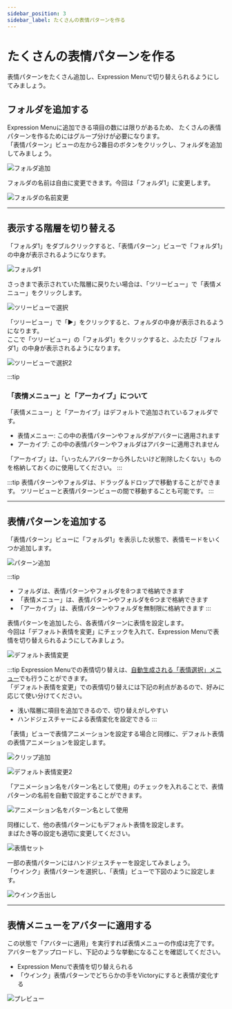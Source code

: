 ```yaml
---
sidebar_position: 3
sidebar_label: たくさんの表情パターンを作る
---
```


# たくさんの表情パターンを作る

表情パターンをたくさん追加し、Expression Menuで切り替えられるようにしてみましょう。

## フォルダを追加する

Expression Menuに追加できる項目の数には限りがあるため、
たくさんの表情パターンを作るためにはグループ分けが必要になります。  
「表情パターン」ビューの左から2番目のボタンをクリックし、フォルダを追加してみましょう。

![フォルダ追加](add_group.png)

フォルダの名前は自由に変更できます。今回は「フォルダ1」に変更します。

![フォルダの名前変更](rename_group.png)

---

## 表示する階層を切り替える

「フォルダ1」をダブルクリックすると、「表情パターン」ビューで「フォルダ1」の中身が表示されるようになります。

![フォルダ1](group1.png)

さっきまで表示されていた階層に戻りたい場合は、「ツリービュー」で「表情メニュー」をクリックします。

![ツリービューで選択](select_hierarchy.png)

「ツリービュー」で「▶」をクリックすると、フォルダの中身が表示されるようになります。  
ここで「ツリービュー」の「フォルダ1」をクリックすると、ふたたび「フォルダ1」の中身が表示されるようになります。

![ツリービューで選択2](select_hierarchy2.png)

:::tip
### 「表情メニュー」と「アーカイブ」について

「表情メニュー」と「アーカイブ」はデフォルトで追加されているフォルダです。

- 表情メニュー: この中の表情パターンやフォルダがアバターに適用されます
- アーカイブ: この中の表情パターンやフォルダはアバターに適用されません

「アーカイブ」は、「いったんアバターから外したいけど削除したくない」ものを格納しておくのに使用してください。
:::

:::tip
表情パターンやフォルダは、ドラッグ＆ドロップで移動することができます。
ツリービューと表情パターンビューの間で移動することも可能です。
:::

---

## 表情パターンを追加する

「表情パターン」ビューに「フォルダ1」を表示した状態で、表情モードをいくつか追加します。  

![パターン追加](add_modes.png)

:::tip
- フォルダは、表情パターンやフォルダを8つまで格納できます
- 「表情メニュー」は、表情パターンやフォルダを6つまで格納できます
- 「アーカイブ」は、表情パターンやフォルダを無制限に格納できます
:::

表情パターンを追加したら、各表情パターンに表情を設定します。  
今回は「デフォルト表情を変更」にチェックを入れて、Expression Menuで表情を切り替えられるようにしてみましょう。

![デフォルト表情変更](change_default_face.png)

:::tip
Expression Menuでの表情切り替えは、[自動生成される「表情選択」メニュー](../../optional-functions/emote-lock/)でも行うことができます。  
「デフォルト表情を変更」での表情切り替えには下記の利点があるので、好みに応じて使い分けてください。
- 浅い階層に項目を追加できるので、切り替えがしやすい
- ハンドジェスチャーによる表情変化を設定できる
:::

「表情」ビューで表情アニメーションを設定する場合と同様に、デフォルト表情の表情アニメーションを設定します。

![クリップ追加](add_clip.png)

![デフォルト表情変更2](change_default_face2.png)

「アニメーション名をパターン名として使用」のチェックを入れることで、表情パターンの名前を自動で設定することができます。

![アニメーション名をパターン名として使用](use_clip_name.png)

同様にして、他の表情パターンにもデフォルト表情を設定します。  
まばたき等の設定も適切に変更してください。

![表情セット](set_expressions.png)

一部の表情パターンにはハンドジェスチャーを設定してみましょう。  
「ウインク」表情パターンを選択し、「表情」ビューで下図のように設定します。

![ウインク舌出し](wink_tang.png)

---

## 表情メニューをアバターに適用する

この状態で「アバターに適用」を実行すれば表情メニューの作成は完了です。  
アバターをアップロードし、下記のような挙動になることを確認してください。

- Expression Menuで表情を切り替えられる
- 「ウインク」表情パターンでどちらかの手をVictoryにすると表情が変化する

![プレビュー](preview.png)
